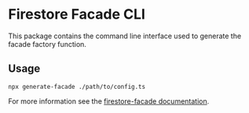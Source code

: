 # Firestore Facade CLI

This package contains the command line interface used to generate the facade
factory function.

## Usage

`npx generate-facade ./path/to/config.ts`

For more information see the [firestore-facade documentation](../facade/README.md).
